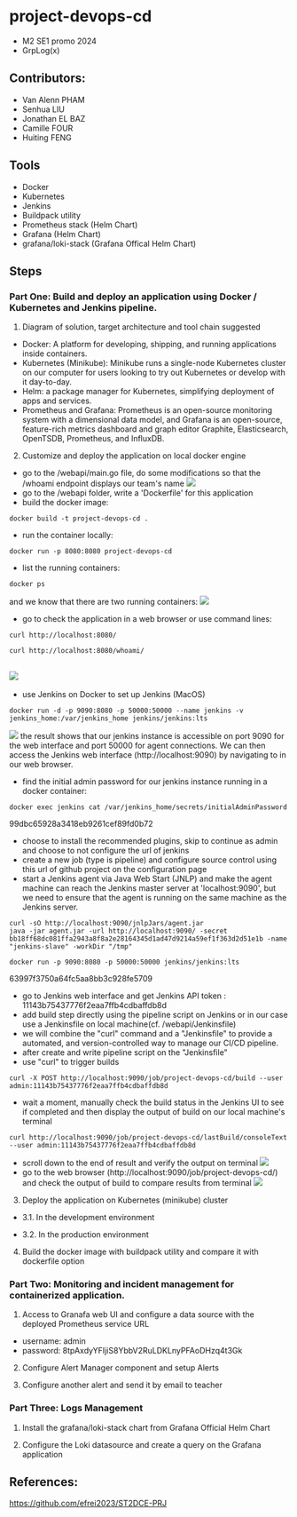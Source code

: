 # project-devops-cd
  - M2 SE1 promo 2024
  - GrpLog(x)

## Contributors: 
  - Van Alenn PHAM
  - Senhua LIU
  - Jonathan EL BAZ
  - Camille FOUR
  - Huiting FENG

## Tools
  - Docker
  - Kubernetes
  - Jenkins
  - Buildpack utility
  - Prometheus stack (Helm Chart)
  - Grafana (Helm Chart)
  - grafana/loki-stack (Grafana Offical Helm Chart)


## Steps
### Part One: Build and deploy an application using Docker / Kubernetes and Jenkins pipeline. 
1. Diagram of solution, target architecture and tool chain suggested

- Docker: A platform for developing, shipping, and running applications inside containers.
- Kubernetes (Minikube): Minikube runs a single-node Kubernetes cluster on our computer for users looking to try out Kubernetes or develop with it day-to-day.
- Helm: a package manager for Kubernetes, simplifying deployment of apps and services.
- Prometheus and Grafana: Prometheus is an open-source monitoring system with a dimensional data model, and Grafana is an open-source, feature-rich metrics dashboard and graph editor Graphite, Elasticsearch, OpenTSDB, Prometheus, and InfluxDB.

2. Customize and deploy the application on local docker engine
- go to the /webapi/main.go file, do some modifications so that the /whoami endpoint displays our team's name
![](/images/0.png)
- go to the /webapi folder, write a 'Dockerfile' for this application
- build the docker image: 
```
docker build -t project-devops-cd .
```
- run the container locally: 
```
docker run -p 8080:8080 project-devops-cd
```
- list the running containers:
```
docker ps
```
and we know that there are two running containers:
![](/images/1.png)
- go to check the application in a web browser or use command lines:
```
curl http://localhost:8080/
```
```
curl http://localhost:8080/whoami/
```
![](/images/2.png)
- 
- use Jenkins on Docker to set up Jenkins (MacOS)
```
docker run -d -p 9090:8080 -p 50000:50000 --name jenkins -v jenkins_home:/var/jenkins_home jenkins/jenkins:lts
```
![](/images/3.png)
the result shows that our jenkins instance is accessible on port 9090 for the web interface and port 50000 for agent connections. We can then access the Jenkins web interface (http://localhost:9090) by navigating to in our web browser.
- find the initial admin password for our jenkins instance running in a docker container:
```
docker exec jenkins cat /var/jenkins_home/secrets/initialAdminPassword
```
99dbc65928a3418eb9261cef89fd0b72
- choose to install the recommended plugins, skip to continue as admin and choose to not configure the url of jenkins
- create a new job (type is pipeline) and configure source control using this url of github project on the configuration page
- start a Jenkins agent via Java Web Start (JNLP) and make the agent machine can reach the Jenkins master server at 'localhost:9090', but we need to ensure that the agent is running on the same machine as the Jenkins server.
```
curl -sO http://localhost:9090/jnlpJars/agent.jar
java -jar agent.jar -url http://localhost:9090/ -secret bb18ff68dc081ffa2943a8f8a2e28164345d1ad47d9214a59ef1f363d2d51e1b -name "jenkins-slave" -workDir "/tmp"
```
```
docker run -p 9090:8080 -p 50000:50000 jenkins/jenkins:lts
```
63997f3750a64fc5aa8bb3c928fe5709
- go to Jenkins web interface and get Jenkins API token : 11143b75437776f2eaa7ffb4cdbaffdb8d
- add build step directly using the pipeline script on Jenkins or in our case use a Jenkinsfile on local machine(cf. /webapi/Jenkinsfile)
- we will combine the "curl" command and a "Jenkinsfile" to provide a automated, and version-controlled way to manage our CI/CD pipeline.
- after create and write pipeline script on the "Jenkinsfile"
- use "curl" to trigger builds
```
curl -X POST http://localhost:9090/job/project-devops-cd/build --user admin:11143b75437776f2eaa7ffb4cdbaffdb8d  
```
- wait a moment, manually check the build status in the Jenkins UI to see if completed and then display the output of build on our local machine's terminal
```
curl http://localhost:9090/job/project-devops-cd/lastBuild/consoleText --user admin:11143b75437776f2eaa7ffb4cdbaffdb8d 
``` 
- scroll down to the end of result and verify the output on terminal
![](/images/4.png)
- go to the web browser (http://localhost:9090/job/project-devops-cd/) and check the output of build to compare results from terminal
![](/images/5.png)



3. Deploy the application on Kubernetes (minikube) cluster
  
  - 3.1. In the development environment

  - 3.2. In the production environment

4. Build the docker image with buildpack utility and compare it with dockerfile option


### Part Two: Monitoring and incident management for containerized application.
1. Access to Granafa web UI and configure a data source with the deployed Prometheus service URL
  - username: admin
  - password: 8tpAxdyYFIjiS8YbbV2RuLDKLnyPFAoDHzq4t3Gk


2. Configure Alert Manager component and setup Alerts


3. Configure another alert and send it by email to teacher


### Part Three: Logs Management
1. Install the grafana/loki-stack chart from Grafana Official Helm Chart

2. Configure the Loki datasource and create a query on the Grafana application



## References:

  https://github.com/efrei2023/ST2DCE-PRJ